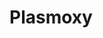 # Plasmoxy

<script type='text/javascript' src='https://ko-fi.com/widgets/CounterWidget.js'></script><script type='text/javascript'>counterwidget.init('O5O148PL3');counterwidget.draw();</script>
